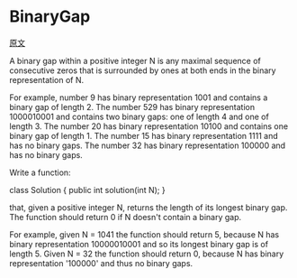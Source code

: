 # BinaryGap

<a href="https://app.codility.com/programmers/lessons/1-iterations/binary_gap/">原文</a>


A binary gap within a positive integer N is any maximal sequence of consecutive zeros that is surrounded by ones at both ends in the binary representation of N. </br>

For example, number 9 has binary representation 1001 and contains a binary gap of length 2. The number 529 has binary representation 1000010001 and contains two binary gaps: one of length 4 and one of length 3. The number 20 has binary representation 10100 and contains one binary gap of length 1. The number 15 has binary representation 1111 and has no binary gaps. The number 32 has binary representation 100000 and has no binary gaps.</br>

Write a function:</br>

class Solution { public int solution(int N); }</br>

that, given a positive integer N, returns the length of its longest binary gap. The function should return 0 if N doesn't contain a binary gap.</br>

For example, given N = 1041 the function should return 5, because N has binary representation 10000010001 and so its longest binary gap is of length 5. Given N = 32 the function should return 0, because N has binary representation '100000' and thus no binary gaps.</br>